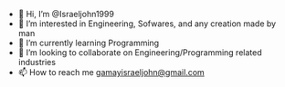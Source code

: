 - 👋 Hi, I’m @Israeljohn1999
- 👀 I’m interested in Engineering, Sofwares, and any creation made by man
- 🌱 I’m currently learning Programming
- 💞️ I’m looking to collaborate on Engineering/Programming related industries
- 📫 How to reach me gamayisraeljohn@gmail.com

<!---
Israeljohn1999/Israeljohn1999 is a ✨ special ✨ repository because its `README.md` (this file) appears on your GitHub profile.
You can click the Preview link to take a look at your changes.
--->
